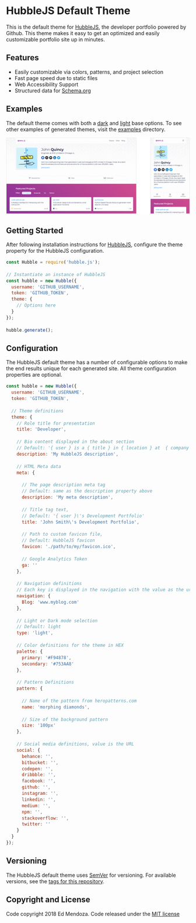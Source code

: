 # HubbleJS Default Theme

This is the default theme for [HubbleJS](https://github.com/Polyneue/hubblejs), the developer portfolio powered by Github. This theme makes it easy to get an optimized and easily customizable portfolio site up in minutes.

## Features

* Easily customizable via colors, patterns, and project selection
* Fast page speed due to static files
* Web Accessibility Support
* Structured data for [Schema.org](http://schema.org/)

## Examples

The default theme comes with both a [dark](./examples/images/hubblejs-default-theme-dark-example-1.png) and [light](./examples/images/hubblejs-default-theme-light-example-1.png) base options. To see other examples of generated themes, visit the [examples](./examples) directory.

![HubbleJS Default Theme - Light](./examples/images/hubblejs-default-theme-light-example-1.png)

## Getting Started

After following installation instructions for [HubbleJS](https://github.com/Polyneue/hubblejs), configure the theme property for the HubbleJS configuration.

```javascript
const Hubble = require('hubble.js');

// Instantiate an instance of HubbleJS
const hubble = new Hubble({
  username: 'GITHUB_USERNAME',
  token: 'GITHUB_TOKEN',
  theme: {
    // Options here
  }
});

hubble.generate();
```

## Configuration

The HubbleJS default theme has a number of configurable options to make the end results unique for each generated site. All theme configuration properties are optional.

```javascript
const hubble = new Hubble({
  username: 'GITHUB_USERNAME',
  token: 'GITHUB_TOKEN',

  // Theme definitions
  theme: {
    // Role title for presentation
    title: 'Developer',
  
    // Bio content displayed in the about section
    // Default: '{ user } is a { title } in { location } at  { company }'
    description: 'My HubbleJS description',
  
    // HTML Meta data
    meta: {
  
      // The page description meta tag
      // Default: same as the description property above
      description: 'My meta description',
  
      // Title tag text,
      // Default: '{ user }\'s Development Portfolio'
      title: 'John Smith\'s Development Portfolio',
  
      // Path to custom favicon file,
      // Default: HubbleJS favicon
      favicon: './path/to/my/favicon.ico',

      // Google Analytics Token
      ga: ''
    },
  
    // Navigation definitions
    // Each key is displayed in the navigation with the value as the url
    navigation: {
      Blog: 'www.myblog.com'
    },
  
    // Light or Dark mode selection
    // Default: light
    type: 'light',
  
    // Color definitions for the theme in HEX
    palette: {
      primary: '#F94878',
      secondary: '#753AA8'
    },
  
    // Pattern Definitions
    pattern: {
  
      // Name of the pattern from heropatterns.com
      name: 'morphing diamonds',
  
      // Size of the background pattern
      size: '100px'
    },
  
    // Social media definitions, value is the URL
    social: {
      behance: '',
      bitbucket: '',
      codepen: '',
      dribbble: '',
      facebook: '',
      github: '',
      instagram: '',
      linkedin: '',
      medium: '',
      npm: '',
      stackoverflow: '',
      twitter: ''
    }
  }
});
```

## Versioning

The HubbleJS default theme uses [SemVer](http://semver.org/) for versioning. For available versions, see the [tags for this repository](https://github.com/Polyneue/hubblejs-default-theme/releases).

## Copyright and License

Code copyright 2018 Ed Mendoza. Code released under the [MIT license](./LICENSE)
